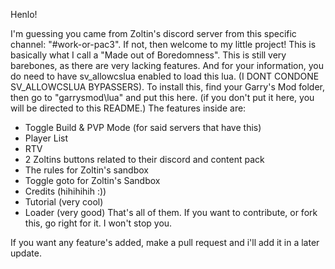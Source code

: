 Henlo!

I'm guessing you came from Zoltin's discord server from this specific channel: "#work-or-pac3".
If not, then welcome to my little project! This is basically what I call a "Made out of Boredomness". This is still very barebones, as there are very lacking features.
And for your information, you do need to have sv_allowcslua enabled to load this lua. (I DONT CONDONE SV_ALLOWCSLUA BYPASSERS).
To install this, find your Garry's Mod folder, then go to "garrysmod\lua" and put this here. (if you don't put it here, you will be directed to this README.)
The features inside are:
- Toggle Build & PVP Mode (for said servers that have this)
- Player List
- RTV
- 2 Zoltins buttons related to their discord and content pack
- The rules for Zoltin's sandbox
- Toggle goto for Zoltin's Sandbox
- Credits (hihihihih :))
- Tutorial (very cool)
- Loader (very good)
That's all of them. If you want to contribute, or fork this, go right for it. I won't stop you.


If you want any feature's added, make a pull request and i'll add it in a later update.

